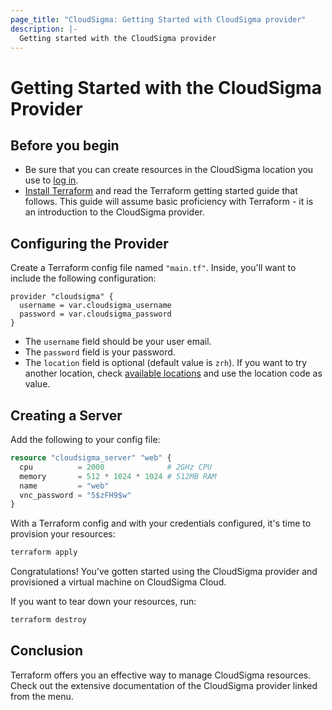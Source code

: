 ```yaml
---
page_title: "CloudSigma: Getting Started with CloudSigma provider"
description: |-
  Getting started with the CloudSigma provider
---
```


# Getting Started with the CloudSigma Provider

## Before you begin

* Be sure that you can create resources in the CloudSigma location you use to
[log in](https://zrh.cloudsigma.com/ui/4.0/login).
* [Install Terraform](https://www.terraform.io/intro/getting-started/install.html)
and read the Terraform getting started guide that follows. This guide will
assume basic proficiency with Terraform - it is an introduction to the CloudSigma
provider.

## Configuring the Provider

Create a Terraform config file named `"main.tf"`. Inside, you'll want to include
the following configuration:

```hcl
provider "cloudsigma" {
  username = var.cloudsigma_username
  password = var.cloudsigma_password
}
```

* The `username` field should be your user email.
* The `password` field is your password.
* The `location` field is optional (default value is `zrh`). If you want to try
another location, check [available locations](https://docs.cloudsigma.com/en/latest/general.html#api-endpoint)
and use the location code as value.

## Creating a Server
Add the following to your config file:

```terraform
resource "cloudsigma_server" "web" {
  cpu          = 2000              # 2GHz CPU
  memory       = 512 * 1024 * 1024 # 512MB RAM
  name         = "web"
  vnc_password = "5$zFH9$w"
}
```

With a Terraform config and with your credentials configured, it's time to
provision your resources:

```sh
terraform apply
```

Congratulations! You've gotten started using the CloudSigma provider and provisioned
a virtual machine on CloudSigma Cloud.

If you want to tear down your resources, run:

```sh
terraform destroy
```

## Conclusion

Terraform offers you an effective way to manage CloudSigma resources. Check out
the extensive documentation of the CloudSigma provider linked from the menu.

